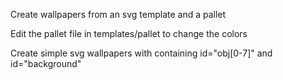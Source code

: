 Create wallpapers from an svg template and a pallet

Edit the pallet file in templates/pallet to change the colors

Create simple svg wallpapers with containing id="obj[0-7]" and id="background"
